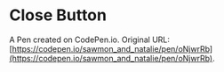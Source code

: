 # Close Button

A Pen created on CodePen.io. Original URL: [https://codepen.io/sawmon_and_natalie/pen/oNjwrRb](https://codepen.io/sawmon_and_natalie/pen/oNjwrRb).


